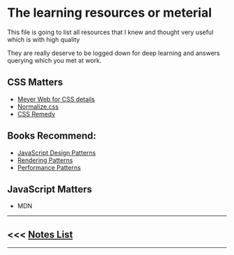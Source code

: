 # The learning resources or meterial
This file is going to list all resources that I knew and thought very useful which is with high quality

They are really deserve to be logged down for deep learning and answers querying which you met at work.

## CSS Matters
- [Meyer Web for CSS details](https://meyerweb.com/)
- [Normalize.css](https://necolas.github.io/normalize.css/)
- [CSS Remedy](https://github.com/jensimmons/cssremedy)

## Books Recommend:
- [JavaScript Design Patterns](https://www.patterns.dev/posts/introduction/)
- [Rendering Patterns](https://www.patterns.dev/posts/rendering-introduction/)
- [Performance Patterns](https://www.patterns.dev/posts/loading-sequence/)

## JavaScript Matters
- MDN


***
## <<< [Notes List](../README.md)
***